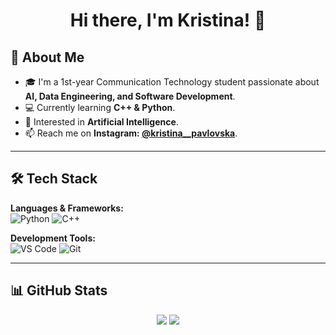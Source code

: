 
<h1 align="center">Hi there, I'm Kristina! 👋</h1>


## 🚀 About Me
- 🎓 I'm a 1st-year Communication Technology student passionate about **AI, Data Engineering, and Software Development**.
- 💻 Currently learning **C++ & Python**.
- 🌱 Interested in **Artificial Intelligence**.
- 📫 Reach me on **Instagram: [@kristina__pavlovska](https://instagram.com/kristina__pavlovska)**.

---

## 🛠 Tech Stack
**Languages & Frameworks:**  
![Python](https://img.shields.io/badge/-Python-3776AB?style=flat&logo=python&logoColor=white)
![C++](https://img.shields.io/badge/-C++-00599C?style=flat&logo=c%2B%2B&logoColor=white)


**Development Tools:**  
![VS Code](https://img.shields.io/badge/-VS%20Code-007ACC?style=flat&logo=visual-studio-code&logoColor=white)
![Git](https://img.shields.io/badge/-Git-F05032?style=flat&logo=git&logoColor=white)

---

## 📊 GitHub Stats
<p align="center">
  <img src="https://github-readme-stats.vercel.app/api?usernamepavlovskakristina=&show_icons=true&theme=radical">
  <img src="https://github-readme-stats.vercel.app/api/top-langs/?username=pavlovskakristina&layout=compact&theme=radical">
</p>
